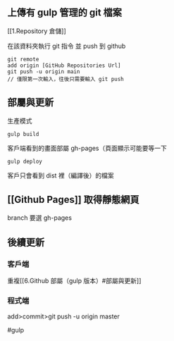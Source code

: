 ## 上傳有 gulp 管理的 git 檔案

[[1.Repository 倉儲]]

在該資料夾執行 git 指令
並 push 到 github
```
git remote 
add origin [GitHub Repositories Url]
git push -u origin main
// 僅限第一次輸入，往後只需要輸入 git push
```

## 部屬與更新
生產模式
```
gulp build
```
客戶端看到的畫面部屬 gh-pages（頁面顯示可能要等一下
```
gulp deploy  
```
客戶只會看到 dist 裡（編譯後）的檔案

## [[Github Pages]] 取得靜態網頁
branch 要選 gh-pages


## 後續更新
### 客戶端
重複[[6.Github 部屬（gulp 版本）#部屬與更新]]
### 程式端
add>commit>git push -u origin master

#gulp
